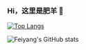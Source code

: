 ### Hi，这里是肥羊 👋
[![Top Langs](https://github-readme-stats.vercel.app/api/top-langs/?username=youshandefeiyang&layout=compact&hide=css,scss,html,Dockerfile&langs_count=8)](https://github.com/anuraghazra/github-readme-stats)

![Feiyang's GitHub stats](https://github-readme-stats.vercel.app/api?username=youshandefeiyang&show_icons=true)
